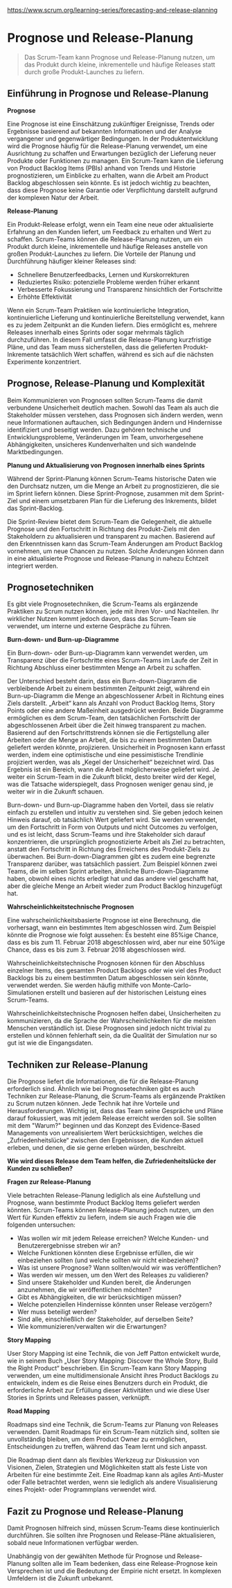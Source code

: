 https://www.scrum.org/learning-series/forecasting-and-release-planning
# **Prognose und Release-Planung**

> Das Scrum-Team kann Prognose und Release-Planung nutzen, um das Produkt durch kleine, inkrementelle und häufige Releases statt durch große Produkt-Launches zu liefern.

## **Einführung in Prognose und Release-Planung**

**Prognose**

Eine Prognose ist eine Einschätzung zukünftiger Ereignisse, Trends oder Ergebnisse basierend auf bekannten Informationen und der Analyse vergangener und gegenwärtiger Bedingungen. In der Produktentwicklung wird die Prognose häufig für die Release-Planung verwendet, um eine Ausrichtung zu schaffen und Erwartungen bezüglich der Lieferung neuer Produkte oder Funktionen zu managen. Ein Scrum-Team kann die Lieferung von Product Backlog Items (PBIs) anhand von Trends und Historie prognostizieren, um Einblicke zu erhalten, wann die Arbeit am Product Backlog abgeschlossen sein könnte. Es ist jedoch wichtig zu beachten, dass diese Prognose keine Garantie oder Verpflichtung darstellt aufgrund der komplexen Natur der Arbeit.

**Release-Planung**

Ein Produkt-Release erfolgt, wenn ein Team eine neue oder aktualisierte Erfahrung an den Kunden liefert, um Feedback zu erhalten und Wert zu schaffen. Scrum-Teams können die Release-Planung nutzen, um ein Produkt durch kleine, inkrementelle und häufige Releases anstelle von großen Produkt-Launches zu liefern. Die Vorteile der Planung und Durchführung häufiger kleiner Releases sind:

- Schnellere Benutzerfeedbacks, Lernen und Kurskorrekturen
- Reduziertes Risiko: potenzielle Probleme werden früher erkannt
- Verbesserte Fokussierung und Transparenz hinsichtlich der Fortschritte
- Erhöhte Effektivität

Wenn ein Scrum-Team Praktiken wie kontinuierliche Integration, kontinuierliche Lieferung und kontinuierliche Bereitstellung verwendet, kann es zu jedem Zeitpunkt an die Kunden liefern. Dies ermöglicht es, mehrere Releases innerhalb eines Sprints oder sogar mehrmals täglich durchzuführen. In diesem Fall umfasst die Release-Planung kurzfristige Pläne, und das Team muss sicherstellen, dass die gelieferten Produkt-Inkremente tatsächlich Wert schaffen, während es sich auf die nächsten Experimente konzentriert.

## **Prognose, Release-Planung und Komplexität**

Beim Kommunizieren von Prognosen sollten Scrum-Teams die damit verbundene Unsicherheit deutlich machen. Sowohl das Team als auch die Stakeholder müssen verstehen, dass Prognosen sich ändern werden, wenn neue Informationen auftauchen, sich Bedingungen ändern und Hindernisse identifiziert und beseitigt werden. Dazu gehören technische und Entwicklungsprobleme, Veränderungen im Team, unvorhergesehene Abhängigkeiten, unsicheres Kundenverhalten und sich wandelnde Marktbedingungen.

**Planung und Aktualisierung von Prognosen innerhalb eines Sprints**

Während der Sprint-Planung können Scrum-Teams historische Daten wie den Durchsatz nutzen, um die Menge an Arbeit zu prognostizieren, die sie im Sprint liefern können. Diese Sprint-Prognose, zusammen mit dem Sprint-Ziel und einem umsetzbaren Plan für die Lieferung des Inkrements, bildet das Sprint-Backlog.

Die Sprint-Review bietet dem Scrum-Team die Gelegenheit, die aktuelle Prognose und den Fortschritt in Richtung des Produkt-Ziels mit den Stakeholdern zu aktualisieren und transparent zu machen. Basierend auf den Erkenntnissen kann das Scrum-Team Änderungen am Product Backlog vornehmen, um neue Chancen zu nutzen. Solche Änderungen können dann in eine aktualisierte Prognose und Release-Planung in nahezu Echtzeit integriert werden.

## **Prognosetechniken**

Es gibt viele Prognosetechniken, die Scrum-Teams als ergänzende Praktiken zu Scrum nutzen können, jede mit ihren Vor- und Nachteilen. Ihr wirklicher Nutzen kommt jedoch davon, dass das Scrum-Team sie verwendet, um interne und externe Gespräche zu führen.

**Burn-down- und Burn-up-Diagramme**

Ein Burn-down- oder Burn-up-Diagramm kann verwendet werden, um Transparenz über die Fortschritte eines Scrum-Teams im Laufe der Zeit in Richtung Abschluss einer bestimmten Menge an Arbeit zu schaffen.

Der Unterschied besteht darin, dass ein Burn-down-Diagramm die verbleibende Arbeit zu einem bestimmten Zeitpunkt zeigt, während ein Burn-up-Diagramm die Menge an abgeschlossener Arbeit in Richtung eines Ziels darstellt. „Arbeit“ kann als Anzahl von Product Backlog Items, Story Points oder eine andere Maßeinheit ausgedrückt werden. Beide Diagramme ermöglichen es dem Scrum-Team, den tatsächlichen Fortschritt der abgeschlossenen Arbeit über die Zeit hinweg transparent zu machen. Basierend auf den Fortschrittstrends können sie die Fertigstellung aller Arbeiten oder die Menge an Arbeit, die bis zu einem bestimmten Datum geliefert werden könnte, projizieren. Unsicherheit in Prognosen kann erfasst werden, indem eine optimistische und eine pessimistische Trendlinie projiziert werden, was als „Kegel der Unsicherheit“ bezeichnet wird. Das Ergebnis ist ein Bereich, wann die Arbeit möglicherweise geliefert wird. Je weiter ein Scrum-Team in die Zukunft blickt, desto breiter wird der Kegel, was die Tatsache widerspiegelt, dass Prognosen weniger genau sind, je weiter wir in die Zukunft schauen.

Burn-down- und Burn-up-Diagramme haben den Vorteil, dass sie relativ einfach zu erstellen und intuitiv zu verstehen sind. Sie geben jedoch keinen Hinweis darauf, ob tatsächlich Wert geliefert wird. Sie werden verwendet, um den Fortschritt in Form von Outputs und nicht Outcomes zu verfolgen, und es ist leicht, dass Scrum-Teams und ihre Stakeholder sich darauf konzentrieren, die ursprünglich prognostizierte Arbeit als Ziel zu betrachten, anstatt den Fortschritt in Richtung des Erreichens des Produkt-Ziels zu überwachen. Bei Burn-down-Diagrammen gibt es zudem eine begrenzte Transparenz darüber, was tatsächlich passiert. Zum Beispiel können zwei Teams, die im selben Sprint arbeiten, ähnliche Burn-down-Diagramme haben, obwohl eines nichts erledigt hat und das andere viel geschafft hat, aber die gleiche Menge an Arbeit wieder zum Product Backlog hinzugefügt hat.

**Wahrscheinlichkeitstechnische Prognosen**

Eine wahrscheinlichkeitsbasierte Prognose ist eine Berechnung, die vorhersagt, wann ein bestimmtes Item abgeschlossen wird. Zum Beispiel könnte die Prognose wie folgt aussehen: Es besteht eine 85%ige Chance, dass es bis zum 11. Februar 2018 abgeschlossen wird, aber nur eine 50%ige Chance, dass es bis zum 3. Februar 2018 abgeschlossen wird.

Wahrscheinlichkeitstechnische Prognosen können für den Abschluss einzelner Items, des gesamten Product Backlogs oder wie viel des Product Backlogs bis zu einem bestimmten Datum abgeschlossen sein könnte, verwendet werden. Sie werden häufig mithilfe von Monte-Carlo-Simulationen erstellt und basieren auf der historischen Leistung eines Scrum-Teams.

Wahrscheinlichkeitstechnische Prognosen helfen dabei, Unsicherheiten zu kommunizieren, da die Sprache der Wahrscheinlichkeiten für die meisten Menschen verständlich ist. Diese Prognosen sind jedoch nicht trivial zu erstellen und können fehlerhaft sein, da die Qualität der Simulation nur so gut ist wie die Eingangsdaten.

## **Techniken zur Release-Planung**

Die Prognose liefert die Informationen, die für die Release-Planung erforderlich sind. Ähnlich wie bei Prognosetechniken gibt es auch Techniken zur Release-Planung, die Scrum-Teams als ergänzende Praktiken zu Scrum nutzen können. Jede Technik hat ihre Vorteile und Herausforderungen. Wichtig ist, dass das Team seine Gespräche und Pläne darauf fokussiert, was mit jedem Release erreicht werden soll. Sie sollten mit dem "Warum?" beginnen und das Konzept des Evidence-Based Managements von unrealisiertem Wert berücksichtigen, welches die „Zufriedenheitslücke“ zwischen den Ergebnissen, die Kunden aktuell erleben, und denen, die sie gerne erleben würden, beschreibt.

**Wie wird dieses Release dem Team helfen, die Zufriedenheitslücke der Kunden zu schließen?**

**Fragen zur Release-Planung**

Viele betrachten Release-Planung lediglich als eine Aufstellung und Prognose, wann bestimmte Product Backlog Items geliefert werden könnten. Scrum-Teams können Release-Planung jedoch nutzen, um den Wert für Kunden effektiv zu liefern, indem sie auch Fragen wie die folgenden untersuchen:

- Was wollen wir mit jedem Release erreichen? Welche Kunden- und Benutzerergebnisse streben wir an?
- Welche Funktionen könnten diese Ergebnisse erfüllen, die wir einbeziehen sollten (und welche sollten wir nicht einbeziehen)?
- Was ist unsere Prognose? Wann sollten/would wir was veröffentlichen?
- Was werden wir messen, um den Wert des Releases zu validieren?
- Sind unsere Stakeholder und Kunden bereit, die Änderungen anzunehmen, die wir veröffentlichen möchten?
- Gibt es Abhängigkeiten, die wir berücksichtigen müssen?
- Welche potenziellen Hindernisse könnten unser Release verzögern?
- Wer muss beteiligt werden?
- Sind alle, einschließlich der Stakeholder, auf derselben Seite?
- Wie kommunizieren/verwalten wir die Erwartungen?

**Story Mapping**

User Story Mapping ist eine Technik, die von Jeff Patton entwickelt wurde, wie in seinem Buch „User Story Mapping: Discover the Whole Story, Build the Right Product“ beschrieben. Ein Scrum-Team kann Story Mapping verwenden, um eine multidimensionale Ansicht ihres Product Backlogs zu entwickeln, indem es die Reise eines Benutzers durch ein Produkt, die erforderliche Arbeit zur Erfüllung dieser Aktivitäten und wie diese User Stories in Sprints und Releases passen, verknüpft.

**Road Mapping**

Roadmaps sind eine Technik, die Scrum-Teams zur Planung von Releases verwenden. Damit Roadmaps für ein Scrum-Team nützlich sind, sollten sie unvollständig bleiben, um dem Product Owner zu ermöglichen, Entscheidungen zu treffen, während das Team lernt und sich anpasst. 

Die Roadmap dient dann als flexibles Werkzeug zur Diskussion von Visionen, Zielen, Strategien und Möglichkeiten statt als feste Liste von Arbeiten für eine bestimmte Zeit. Eine Roadmap kann als agiles Anti-Muster oder Falle betrachtet werden, wenn sie lediglich als andere Visualisierung eines Projekt- oder Programmplans verwendet wird.

## **Fazit zu Prognose und Release-Planung**

Damit Prognosen hilfreich sind, müssen Scrum-Teams diese kontinuierlich durchführen. Sie sollten ihre Prognosen und Release-Pläne aktualisieren, sobald neue Informationen verfügbar werden.

Unabhängig von der gewählten Methode für Prognose und Release-Planung sollten alle im Team bedenken, dass eine Release-Prognose kein Versprechen ist und die Bedeutung der Empirie nicht ersetzt. In komplexen Umfeldern ist die Zukunft unbekannt.